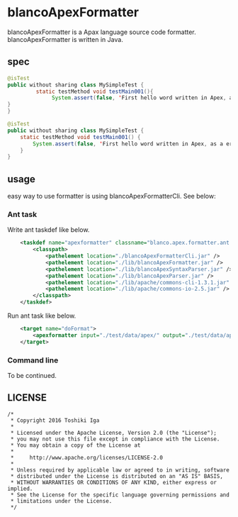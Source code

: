 # blancoApexFormatter

blancoApexFormatter is a Apax language source code formatter. blancoApexFormatter is written in Java.

## spec

```java
@isTest
public without sharing class MySimpleTest {
         static testMethod void testMain001(){
              System.assert(false, 'First hello word written in Apex, as a error of test code.');
}
}
```

```java
@isTest
public without sharing class MySimpleTest {
    static testMethod void testMain001() {
        System.assert(false, 'First hello word written in Apex, as a error of test code.');
    }
}
```


## usage

easy way to use formatter is using blancoApexFormatterCli. See below:

### Ant task
Write ant taskdef like below.

```xml
	<taskdef name="apexformatter" classname="blanco.apex.formatter.ant.BlancoApexFormatterTask">
		<classpath>
			<pathelement location="./blancoApexFormatterCli.jar" />
			<pathelement location="./lib/blancoApexFormatter.jar" />
			<pathelement location="./lib/blancoApexSyntaxParser.jar" />
			<pathelement location="./lib/blancoApexParser.jar" />
			<pathelement location="./lib/apache/commons-cli-1.3.1.jar" />
			<pathelement location="./lib/apache/commons-io-2.5.jar" />
		</classpath>
	</taskdef>
```

Run ant task like below.

```xml
	<target name="doFormat">
		<apexformatter input="./test/data/apex/" output="./test/data/apex.output" verbose="true" xsmashwhitespace="false" />
	</target>
```

### Command line

To be continued.

## LICENSE

```
/*
 * Copyright 2016 Toshiki Iga
 *
 * Licensed under the Apache License, Version 2.0 (the "License");
 * you may not use this file except in compliance with the License.
 * You may obtain a copy of the License at
 *
 *     http://www.apache.org/licenses/LICENSE-2.0
 *
 * Unless required by applicable law or agreed to in writing, software
 * distributed under the License is distributed on an "AS IS" BASIS,
 * WITHOUT WARRANTIES OR CONDITIONS OF ANY KIND, either express or implied.
 * See the License for the specific language governing permissions and
 * limitations under the License.
 */
```
